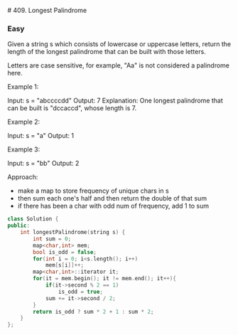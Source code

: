 # 409. Longest Palindrome
### Easy

Given a string s which consists of lowercase or uppercase letters, return the length of the longest palindrome that can be built with those letters.

Letters are case sensitive, for example, "Aa" is not considered a palindrome here.

 

Example 1:

Input: s = "abccccdd"
Output: 7
Explanation:
One longest palindrome that can be built is "dccaccd", whose length is 7.

Example 2:

Input: s = "a"
Output: 1

Example 3:

Input: s = "bb"
Output: 2

Approach:
* make a map to store frequency of unique chars in s
* then sum each one's half and then return the double of that sum
* if there has been a char with odd num of frequency, add 1 to sum
    
```cpp
class Solution {
public:
    int longestPalindrome(string s) {
        int sum = 0;
        map<char,int> mem;
        bool is_odd = false;
        for(int i = 0; i<s.length(); i++)
            mem[s[i]]++;
        map<char,int>::iterator it;
        for(it = mem.begin(); it != mem.end(); it++){
            if(it->second % 2 == 1)
                is_odd = true;
            sum += it->second / 2;
        }
        return is_odd ? sum * 2 + 1 : sum * 2;
    }
};
```
